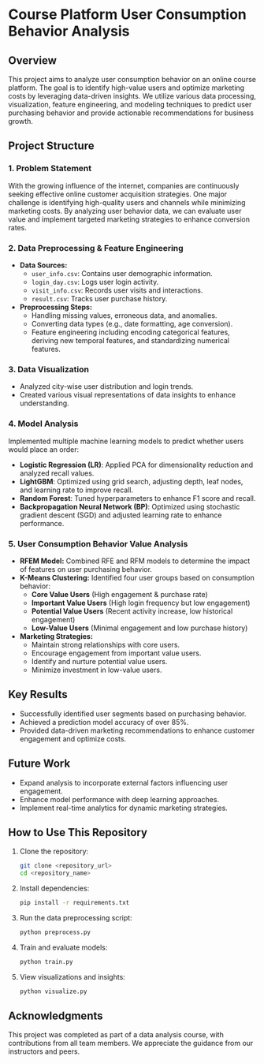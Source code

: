 # Course Platform User Consumption Behavior Analysis

## Overview
This project aims to analyze user consumption behavior on an online course platform. The goal is to identify high-value users and optimize marketing costs by leveraging data-driven insights. We utilize various data processing, visualization, feature engineering, and modeling techniques to predict user purchasing behavior and provide actionable recommendations for business growth.


## Project Structure

### 1. Problem Statement
With the growing influence of the internet, companies are continuously seeking effective online customer acquisition strategies. One major challenge is identifying high-quality users and channels while minimizing marketing costs. By analyzing user behavior data, we can evaluate user value and implement targeted marketing strategies to enhance conversion rates.

### 2. Data Preprocessing & Feature Engineering
- **Data Sources:**
  - `user_info.csv`: Contains user demographic information.
  - `login_day.csv`: Logs user login activity.
  - `visit_info.csv`: Records user visits and interactions.
  - `result.csv`: Tracks user purchase history.
- **Preprocessing Steps:**
  - Handling missing values, erroneous data, and anomalies.
  - Converting data types (e.g., date formatting, age conversion).
  - Feature engineering including encoding categorical features, deriving new temporal features, and standardizing numerical features.

### 3. Data Visualization
- Analyzed city-wise user distribution and login trends.
- Created various visual representations of data insights to enhance understanding.

### 4. Model Analysis
Implemented multiple machine learning models to predict whether users would place an order:
- **Logistic Regression (LR)**: Applied PCA for dimensionality reduction and analyzed recall values.
- **LightGBM**: Optimized using grid search, adjusting depth, leaf nodes, and learning rate to improve recall.
- **Random Forest**: Tuned hyperparameters to enhance F1 score and recall.
- **Backpropagation Neural Network (BP)**: Optimized using stochastic gradient descent (SGD) and adjusted learning rate to enhance performance.

### 5. User Consumption Behavior Value Analysis
- **RFEM Model:** Combined RFE and RFM models to determine the impact of features on user purchasing behavior.
- **K-Means Clustering:** Identified four user groups based on consumption behavior:
  - **Core Value Users** (High engagement & purchase rate)
  - **Important Value Users** (High login frequency but low engagement)
  - **Potential Value Users** (Recent activity increase, low historical engagement)
  - **Low-Value Users** (Minimal engagement and low purchase history)
- **Marketing Strategies:**
  - Maintain strong relationships with core users.
  - Encourage engagement from important value users.
  - Identify and nurture potential value users.
  - Minimize investment in low-value users.

## Key Results
- Successfully identified user segments based on purchasing behavior.
- Achieved a prediction model accuracy of over 85%.
- Provided data-driven marketing recommendations to enhance customer engagement and optimize costs.

## Future Work
- Expand analysis to incorporate external factors influencing user engagement.
- Enhance model performance with deep learning approaches.
- Implement real-time analytics for dynamic marketing strategies.

## How to Use This Repository
1. Clone the repository:
   ```bash
   git clone <repository_url>
   cd <repository_name>
   ```
2. Install dependencies:
   ```bash
   pip install -r requirements.txt
   ```
3. Run the data preprocessing script:
   ```bash
   python preprocess.py
   ```
4. Train and evaluate models:
   ```bash
   python train.py
   ```
5. View visualizations and insights:
   ```bash
   python visualize.py
   ```

## Acknowledgments
This project was completed as part of a data analysis course, with contributions from all team members. We appreciate the guidance from our instructors and peers.
